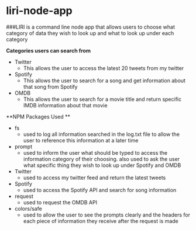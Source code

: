 # liri-node-app

###LIRI is a command line node app that allows users to choose what category of data they wish to look up and what to look up under each category

**Categories users can search from**
- Twitter
	* This allows the user to access the latest 20 tweets from my twitter
- Spotify
	* This allows the user to search for a song and get information about that song from Spotify
- OMDB
	* This allows the user to search for a movie title and return specific IMDB information about that movie


**NPM Packages Used **
- fs
	* used to log all information searched in the log.txt file to allow the user to reference this information at a later time
- prompt
	* used to inform the user what should be typed to access the information category of their choosing.  also used to ask the user what specific thing they wish to look up under Spotify and OMDB
- Twitter
	* used to access my twitter feed and return the latest tweets
- Spotify
	* used to access the Spotify API and search for song information
- request
	* used to request the OMDB API
- colors/safe
	* used to allow the user to see the prompts clearly and the headers for each piece of information they receive after the request is made


